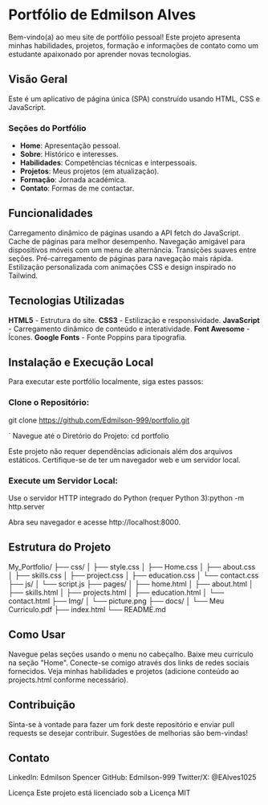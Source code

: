  # Portfólio de Edmilson Alves
Bem-vindo(a) ao meu site de portfólio pessoal! Este projeto apresenta minhas habilidades, projetos, formação e informações de contato como um estudante apaixonado por aprender novas tecnologias.

 ## Visão Geral
Este é um aplicativo de página única (SPA) construído usando HTML, CSS e JavaScript.

### Seções do Portfólio

- **Home**: Apresentação pessoal.
- **Sobre**: Histórico e interesses.
- **Habilidades**: Competências técnicas e interpessoais.
- **Projetos**: Meus projetos (em atualização).
- **Formação**: Jornada académica.
- **Contato**: Formas de me contactar.

 ## Funcionalidades

Carregamento dinâmico de páginas usando a API fetch do JavaScript.
Cache de páginas para melhor desempenho.
Navegação amigável para dispositivos móveis com um menu de alternância.
Transições suaves entre seções.
Pré-carregamento de páginas para navegação mais rápida.
Estilização personalizada com animações CSS e design inspirado no Tailwind.

 ## Tecnologias Utilizadas

**HTML5** - Estrutura do site.
**CSS3** - Estilização e responsividade.
**JavaScript** - Carregamento dinâmico de conteúdo e interatividade.
**Font Awesome** - Ícones.
**Google Fonts** - Fonte Poppins para tipografia.

 ## Instalação e Execução Local

Para executar este portfólio localmente, siga estes passos:

 ### Clone o Repositório:

git clone https://github.com/Edmilson-999/portfolio.git

`
Navegue até o Diretório do Projeto:
cd portfolio


Este projeto não requer dependências adicionais além dos arquivos estáticos. Certifique-se de ter um navegador web e um servidor local.


 ### Execute um Servidor Local:

Use o servidor HTTP integrado do Python (requer Python 3):python -m http.server


Abra seu navegador e acesse http://localhost:8000.

 ## Estrutura do Projeto

My_Portfolio/
├── css/
│   ├── style.css
│   ├── Home.css
│   ├── about.css
│   ├── skills.css
│   ├── project.css
│   ├── education.css
│   └── contact.css
├── js/
│   └── script.js
├── pages/
│   ├── home.html
│   ├── about.html
│   ├── skills.html
│   ├── projects.html
│   ├── education.html
│   └── contact.html
├── Img/
│   └── picture.png
├── docs/
│   └── Meu Curriculo.pdf
├── index.html
└── README.md

 ## Como Usar

Navegue pelas seções usando o menu no cabeçalho.
Baixe meu currículo na seção "Home".
Conecte-se comigo através dos links de redes sociais fornecidos.
Veja minhas habilidades e projetos (adicione conteúdo ao projects.html conforme necessário).

 ## Contribuição
 
Sinta-se à vontade para fazer um fork deste repositório e enviar pull requests se desejar contribuir. Sugestões de melhorias são bem-vindas!


## Contato
LinkedIn: Edmilson Spencer
GitHub: Edmilson-999
Twitter/X: @EAlves1025

Licença
Este projeto está licenciado sob a Licença MIT

